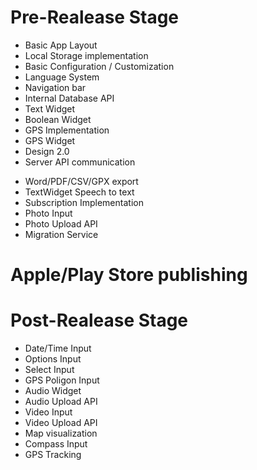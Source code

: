 # Pre-Realease Stage
+ Basic App Layout
+ Local Storage implementation
+ Basic Configuration / Customization
+ Language System
+ Navigation bar
+ Internal Database API
+ Text Widget
+ Boolean Widget
+ GPS Implementation
+ GPS Widget
+ Design 2.0
+ Server API communication
- Word/PDF/CSV/GPX export
- TextWidget Speech to text
- Subscription Implementation
- Photo Input
- Photo Upload API
- Migration Service

# Apple/Play Store publishing

# Post-Realease Stage
- Date/Time Input
- Options Input
- Select Input
- GPS Poligon Input
- Audio Widget
- Audio Upload API
- Video Input
- Video Upload API
- Map visualization
- Compass Input
- GPS Tracking